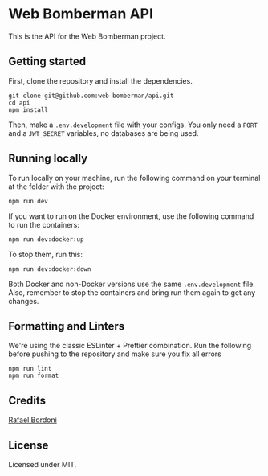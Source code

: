 # Web Bomberman API

This is the API for the Web Bomberman project.

## Getting started

First, clone the repository and install the dependencies.

```
git clone git@github.com:web-bomberman/api.git
cd api
npm install
```

Then, make a `.env.development` file with your configs. You only need a
`PORT` and a `JWT_SECRET` variables, no databases are being used.

## Running locally

To run locally on your machine, run the following command on your terminal
at the folder with the project:

```
npm run dev
```

If you want to run on the Docker environment, use the following command to
run the containers:

```
npm run dev:docker:up
```

To stop them, run this:

```
npm run dev:docker:down
```

Both Docker and non-Docker versions use the same `.env.development` file.
Also, remember to stop the containers and bring run them again to get any
changes.

## Formatting and Linters

We're using the classic ESLinter + Prettier combination. Run the following
before pushing to the repository and make sure you fix all errors

```
npm run lint
npm run format
```

## Credits

[Rafael Bordoni](https://github.com/eldskald)

## License

Licensed under MIT.
